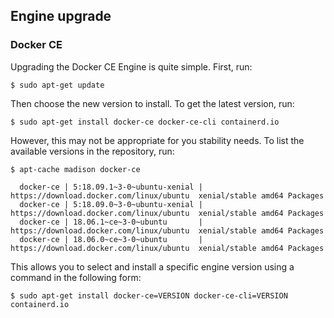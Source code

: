 ## Engine upgrade

### Docker CE

Upgrading the Docker CE Engine is quite simple. First, run:

```shell script
$ sudo apt-get update
```

Then choose the new version to install. To get the latest version, run:

```shell script
$ sudo apt-get install docker-ce docker-ce-cli containerd.io
```

However, this may not be appropriate for you stability needs. To list the available versions in the repository, run:

```shell script
$ apt-cache madison docker-ce

  docker-ce | 5:18.09.1~3-0~ubuntu-xenial | https://download.docker.com/linux/ubuntu  xenial/stable amd64 Packages
  docker-ce | 5:18.09.0~3-0~ubuntu-xenial | https://download.docker.com/linux/ubuntu  xenial/stable amd64 Packages
  docker-ce | 18.06.1~ce~3-0~ubuntu       | https://download.docker.com/linux/ubuntu  xenial/stable amd64 Packages
  docker-ce | 18.06.0~ce~3-0~ubuntu       | https://download.docker.com/linux/ubuntu  xenial/stable amd64 Packages
```

This allows you to select and install a specific engine version using a command in the following form:

```shell script
$ sudo apt-get install docker-ce=VERSION docker-ce-cli=VERSION containerd.io
```